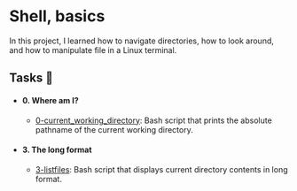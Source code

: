 [comment]: <> (Section_0_begin)

# Shell, basics
In this project, I learned how to navigate directories, how to look around, and how to manipulate file in a Linux terminal.

[comment]: <> (Section_0_end)
[comment]: <> (Section_1_begin)

## Tasks 📃 
[comment]: <> (task_1_begin)

- #### 0. Where am I?
	- [0-current_working_directory](https://github.com/iChigozirim/alx-system_engineering-devops/0-current_working_directory): Bash script that prints the absolute pathname of the current working directory.

[comment]: <> (task_1_end)

[comment]: <> (task_2_begin)

- #### 3. The long format
	- [3-listfiles](https://github.com/iChigozirim/alx-system_engineering-devops/3-listfiles): Bash script that displays current directory contents in long format.

[comment]: <> (task_2_end)
[comment]: <> (Section_1_end)